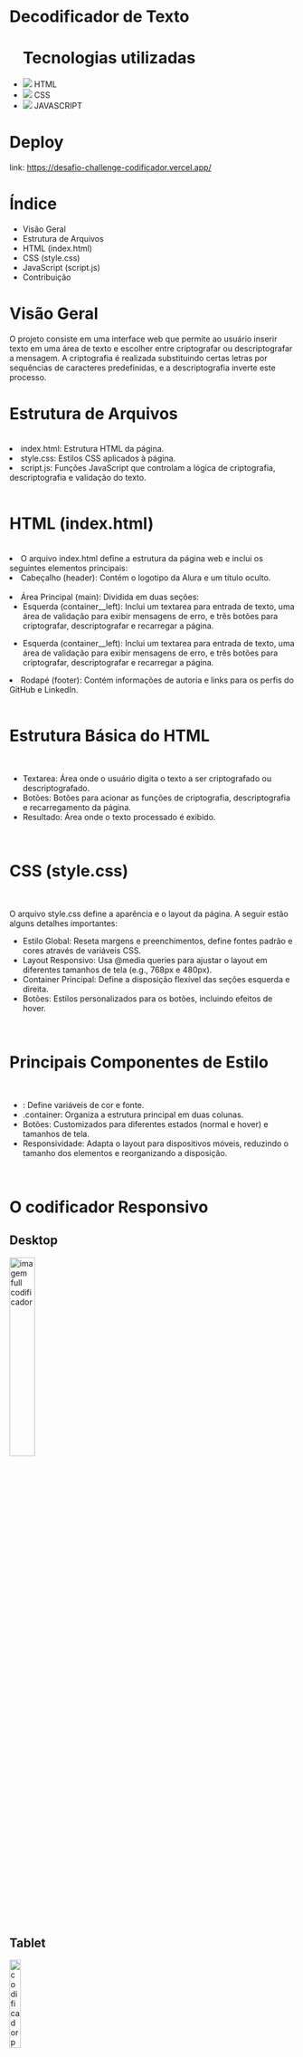 # Decodificador de Texto

<ul> <h1>Tecnologias utilizadas</h1> 
<li><img src='./assets/icon-html.png'> HTML</li>
<li><img src='./assets/icon-css.png'> CSS</li>
<li><img src='./assets/icon-javascrip.png'> JAVASCRIPT</li>
</ul>

# Deploy

link: https://desafio-challenge-codificador.vercel.app/

# Índice
<ul>
<li>Visão Geral </li>
<li>Estrutura de Arquivos </li>
<li>HTML (index.html) </li>
<li>CSS (style.css) </li>
<li>JavaScript (script.js) </li>
<li>Contribuição </li>
</ul>

# Visão Geral

<p> O projeto consiste em uma interface web que permite ao usuário inserir texto em uma área de texto e escolher entre criptografar ou descriptografar a mensagem. A criptografia é realizada substituindo certas letras por sequências de caracteres predefinidas, e a descriptografia inverte este processo.  </p>

# Estrutura de Arquivos

<br>
<li> index.html:  Estrutura HTML da página. </li>
<li> style.css: Estilos CSS aplicados à página. </li>
<li>script.js: Funções JavaScript que controlam a lógica de criptografia, descriptografia e validação do texto.</li>
<br>

# HTML (index.html)
<br>

<li> O arquivo index.html define a estrutura da página web e inclui os seguintes elementos principais: </li>
<li>Cabeçalho (header): Contém o logotipo da Alura e um título oculto.</li>
<br>
<li>Área Principal (main): Dividida em duas seções:<ul>
<li> Esquerda (container__left): Inclui um textarea para entrada de texto, uma área de validação para exibir mensagens de erro, e três botões para criptografar, descriptografar e recarregar a página.</li>
</ul>
<ul>
<li>Esquerda (container__left): Inclui um textarea para entrada de texto, uma área de validação para exibir mensagens de erro, e três botões para criptografar, descriptografar e recarregar a página.</li>
</ul>
<li> Rodapé (footer): Contém informações de autoria e links para os perfis do GitHub e LinkedIn. </li>
<br>

# Estrutura Básica do HTML
<br>

<ul>
<li>Textarea: Área onde o usuário digita o texto a ser criptografado ou descriptografado.</li>
<li>Botões: Botões para acionar as funções de criptografia, descriptografia e recarregamento da página.</li>
<li>Resultado: Área onde o texto processado é exibido.</li>
</ul>
<br>

# CSS (style.css)
<br>

O arquivo style.css define a aparência e o layout da página. A seguir estão alguns detalhes importantes:

<ul>
<li>Estilo Global: Reseta margens e preenchimentos, define fontes padrão e cores através de variáveis CSS.</li>
<li>Layout Responsivo: Usa @media queries para ajustar o layout em diferentes tamanhos de tela (e.g., 768px e 480px).</li>
<li>Container Principal: Define a disposição flexível das seções esquerda e direita.</li>
<li>Botões: Estilos personalizados para os botões, incluindo efeitos de hover.</li>
</ul>
<br>

# Principais Componentes de Estilo
<br>

<ul>
<li>: Define variáveis de cor e fonte.</li>
<li>.container: Organiza a estrutura principal em duas colunas.</li>
<li>Botões: Customizados para diferentes estados (normal e hover) e tamanhos de tela.</li>
<li>Responsividade: Adapta o layout para dispositivos móveis, reduzindo o tamanho dos elementos e reorganizando a disposição.</li>
</ul>
<br>

# O codificador Responsivo

## Desktop

<P><img src='./assets/image-app/image-codificador-full.png' width="30%" alt='imagem full codificador'></p>

## Tablet

<p><img src='./assets/image-app/image-codificador-tablet-1.png' width="20%" alt='codificador parte 1 768px'><br>
<img src='./assets/image-app/image-codificador-tablet-2.png' width="20%" alt='codificador parte 2 768px'>
</p>

## Mobile

<p><img src='./assets/image-app/image-codificador-mobile-1.png' width="20%" alt='codificador mobile 480px'><br>
<img src='./assets/image-app/image-codificador-mobile-2.png' width="20%" alt='codificador mobile 480px'>
</p>

# Como Usar

<ol>
    <li> Digite o texto que deseja criptografar ou descriptografar na área de texto à esquerda.</li>
    <li> Clique no botão "Criptografar" ou "Descriptografar".</li>
    <li> O resultado será exibido na área à direita.</li>
    <li> Se desejar, copie o texto criptografado/descriptografado clicando no botão "Copiar".</li>
    <li> Use o botão "Reload" para limpar o campo de texto e a área de resultado.</li><br><br>
</ol>

# Documentação do Código JavaScript

<p>Este documento fornece uma explicação detalhada do código JavaScript utilizado para criptografar e descriptografar texto em uma página web. O código também inclui funcionalidades de validação de entrada, cópia de texto para a área de transferência, e atualização de elementos da interface do usuário com base no conteúdo do texto.</p>

## Índice

<ol>
    <li>Descrição dos Elementos do DOM </li>
    <li>Funções de Criptografia e Descriptografia</li>
    <li>Funções de Validação e Mensagem</li>
    <li>Funções de Interação com a Página</li>
    <li> Eventos e Atualizações de Interface</li>
    <li> Função de Recarregar e Limpar Texto </li>
<ol>

## Descrição dos Elementos do DOM

<img src='./assets/image-1.png' alt='chamada elementos'>

<p>Estes elementos do DOM são selecionados usando getElementById para manipulação posterior:</p>

<ul>
    <li>inputText: campo de entrada de texto.</li>
    <li>resultText: área onde o texto criptografado ou descriptografado é exibido.</li>
    <li>encryptBtn: botão para criptografar o texto.</li>
    <li>decryptBtn: botão para descriptografar o texto.</li>
    <li>copyBtn: botão para copiar o texto resultante para a área de transferência.</li>
    <li>validationMessage: área para exibir mensagens de validação.</li>
</ul>

## Funções de Criptografia e Descriptografia

### Função de Criptografia

<img src='./assets/image-2.png' alt='criptografar'>

<p>Esta função substitui caracteres específicos no texto de entrada por sequências predeterminadas para criptografá-lo.</p>

### Função de Descriptografia

<img src='./assets/image-3.png' alt='descriptografar'>

<p>Esta função reverte o processo de criptografia, substituindo as sequências criptografadas pelos caracteres originais.</p>

## Funções de Validação e Mensagem

### Função de Validação de Texto

<img src='./assets/image-4.png' alt='Validação de Texto'>

<p> Verifica se o texto contém apenas letras minúsculas e espaços.</p>

### Função para Exibir Mensagem de Validação

<img src='./assets/image-7.png' alt='Mensagem de validacao'>

<p>Exibe uma mensagem de validação com um ícone de alerta quando o texto contém caracteres inválidos.</p>

## Funções de Interação com a Página

###  Função para Copiar Texto

<img src='./assets/image-6.png' alt='copiar texo'>

<p>Copia o texto fornecido para a área de transferência e exibe um alerta.</p>

### Função para Atualizar Elementos com Base no Texto

<img src='./assets/image-11.png' alt='copiar texo'>

<p>Atualiza a visibilidade de elementos na interface com base no conteúdo do campo de entrada de texto.</p>

## Eventos e Atualizações de Interface

### Evento de Criptografia

<img src='./assets/image-8.png' alt='criptografia'>

<p>Adiciona um evento de clique ao botão de criptografia, criptografando o texto de entrada se for válido.</p>

### Evento de Descriptografia


<img src='./assets/image-9.png' alt='descriptografia'>

<p>Adiciona um evento de clique ao botão de descriptografia, descriptografando o texto de entrada se for válido.</p>

### Evento de Cópia de Texto


<img src='./assets/image-10.png' alt='copia texto'>

<p>Adiciona um evento de clique ao botão de copiar, copiando o texto resultante para a área de transferência e reinicia a página depois de clicado no ok do alert.</p>

### Evento para Atualização Inicial

<img src='./assets/image-12.png' alt='atualizacao inicial'>

<p>Chama a função updateResultText quando a página é carregada para definir os estados iniciais dos elementos.</p>

## Função de Recarregar e Limpar Texto

### Função para Recarregar a Página

<img src='./assets/image-13.png' alt='recarrega pagina'>

<p>Recarrega a página quando o botão de recarregar é clicado.</p>

### Função para Limpar Texto

<img src='./assets/image-18.png' alt='limpa texto'>

<p>Limpa o texto exibido e chama updateText para atualizar a interface.</p>

### Chamada de Função ao Carregar a Página

<img src='./assets/image-20.png' alt='carrega pagina'>

<p>Chama a função checkTextAndToggleImage quando a página é carregada, para garantir que os elementos da interface estejam corretamente atualizados.</p>


#### <p>Esta documentação detalha cada parte do código JavaScript, proporcionando uma compreensão clara das funcionalidades implementadas e como elas interagem com a interface do usuário.</p>

# Contribuição

<p> Sinta-se à vontade para contribuir com melhorias no código ou na documentação. Fork este repositório e envie um pull request com suas alterações. </p>
